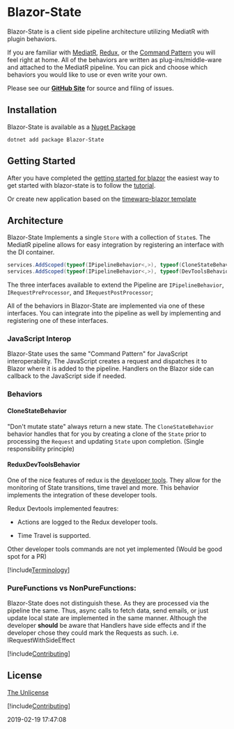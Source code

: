 # Blazor-State

Blazor-State is a client side pipeline architecture utilizing MediatR with plugin behaviors.  

If you are familiar with 
[MediatR](https://github.com/jbogard/MediatR),
 [Redux](https://redux.js.org/), 
or the [Command Pattern](https://en.wikipedia.org/wiki/Command_pattern) 
you will feel right at home.
All of the behaviors are written as plug-ins/middle-ware and attached to the MediatR pipeline. 
You can pick and choose which behaviors you would like to use or even write your own.

Please see our **[GitHub Site](https://github.com/TimeWarpEngineering/blazor-state)** for source and filing of issues.

## Installation

Blazor-State is available as a [Nuget Package](https://www.nuget.org/packages/Blazor-State/)

```
dotnet add package Blazor-State
```

## Getting Started

After you have completed the [getting started for blazor](https://docs.microsoft.com/en-us/aspnet/core/client-side/spa/blazor/get-started)
the easiest way to get started with blazor-state is to follow the [tutorial](xref:BlazorStateSample:README.md).

Or create new application based on the [timewarp-blazor template](Template/TemplateOverview.md)

## Architecture

Blazor-State Implements a single `Store` with a collection of `State`s.
The MediatR pipeline allows for easy integration 
by registering an interface with the DI container.

```csharp
services.AddScoped(typeof(IPipelineBehavior<,>), typeof(CloneStateBehavior<,>));
services.AddScoped(typeof(IPipelineBehavior<,>), typeof(DevToolsBehavior<,>));
```
The three interfaces available to extend the Pipeline are `IPipelineBehavior`, `IRequestPreProcessor`,
and `IRequestPostProcessor`;

All of the behaviors in Blazor-State are implemented via one of these interfaces.
You can integrate into the pipeline as well by implementing and registering one of these interfaces.

### JavaScript Interop
Blazor-State uses the same "Command Pattern" for JavaScript interoperability.
The JavaScript creates a request and dispatches it to Blazor where it is added to the pipeline.
Handlers on the Blazor side can callback to the JavaScript side if needed.

### Behaviors

#### CloneStateBehavior

"Don't mutate state" always return a new state.
The `CloneStateBehavior` behavior handles that for you by creating a clone of the `State` 
prior to processing the `Request`
and updating `State` upon completion.  (Single responsibility principle)

#### ReduxDevToolsBehavior

One of the nice features of redux is the 
[developer tools](https://github.com/zalmoxisus/redux-devtools-extension).
They allow for the monitoring of State transitions, time travel and more.
This behavior implements the integration of these developer tools. 

Redux Devtools implemented feautres:

* Actions are logged to the Redux developer tools.

* Time Travel is supported.  

Other developer tools commands are not yet implemented (Would be good spot for a PR)

[!include[Terminology](../terminology.md)]

### PureFunctions vs NonPureFunctions:
Blazor-State does not distinguish these.
As they are processed via the pipeline the same.
Thus, async calls to fetch data, send emails, or just update local state
are implemented in the same manner. Although the developer **should** be aware that Handlers have side effects and 
if the developer chose they could mark the Requests as such. i.e. IRequestWithSideEffect

[!include[Contributing](../acknowledgements.md)]

## License

[The Unlicense](https://choosealicense.com/licenses/unlicense/)

[!include[Contributing](../contributing.md)]


2019-02-19 17:47:08